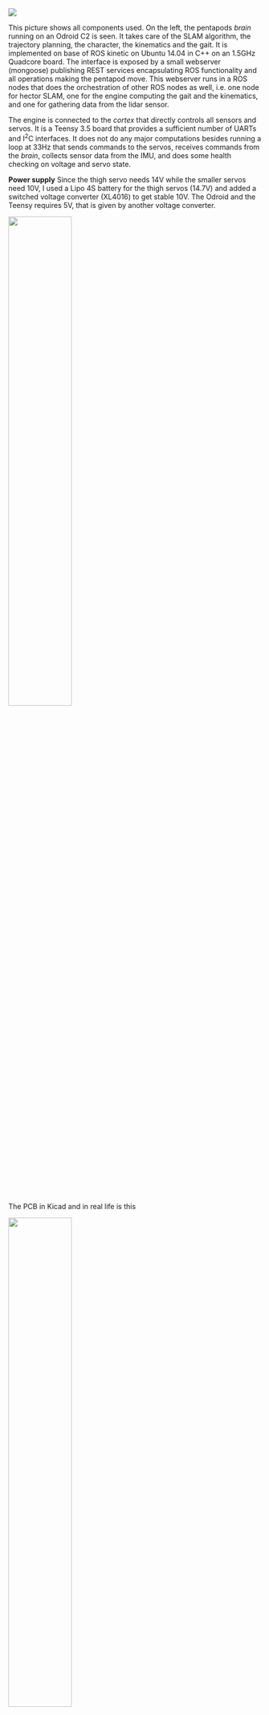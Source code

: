 <img src="../images/component-overview.png" >

This picture shows all components used. On the left, the pentapods *brain* running on an Odroid C2 is seen. It takes care of the SLAM algorithm, the trajectory planning, the character, the kinematics and the gait. It is implemented on base of ROS kinetic on Ubuntu 14.04 in C++ on an 1.5GHz Quadcore board. The interface is exposed by a small webserver (mongoose) publishing REST services encapsulating ROS functionality and all operations making the pentapod move. This webserver runs in a ROS nodes that does the orchestration of other ROS nodes as well, i.e. one node for hector SLAM, one for the engine computing the gait and the kinematics, and one for gathering data from the lidar sensor.

The engine is connected to the *cortex* that directly controls all sensors and servos. It is a Teensy 3.5 board that provides a sufficient number of UARTs and I<sup>2</sup>C interfaces. It does not do any major computations besides running a loop at 33Hz that sends commands to the servos, receives commands from the *brain*, collects sensor data from the IMU, and does some health checking on voltage and servo state.

**Power supply** Since the thigh servo needs 14V while the smaller servos need 10V, I used a Lipo 4S battery for the thigh servos (14.7V) and added a switched voltage converter (XL4016) to get stable 10V.  The Odroid and the Teensy requires 5V, that is given by another voltage converter. 

[<img align="center" width="50%" src="../images/schematics-cortex.png">](http://poor-pentapod.readthedocs.io/en/latest/images/schematics-cortex.png) 

The PCB in Kicad and in real life is this

[<img align="center" width="50%" src="../images/power-supply-pcb.png">](http://poor-pentapod.readthedocs.io/en/latest/images/power-supply-pcb.png) 

<img align="center" src="../images/pentapod-power-supply.png" >

**Cortex(Teensy)**
The cortex board does not need much,  most of the stuff is done by the Teensy alone. I spent two ADC pins of the teensy to measure the voltage of the battery and the voltage converter, added a relay to switch on the power for the servos, and that's it mainly, all the rest is just sockets for the IMU, the connection to the ODroid, the batteries, 5 sockets to serve the thigh servos, 5 for all other servos per leg, and a connector to the panel containing the on/off button.

[<img align="center" width="50%" src="../images/cortex-pcb.png">](http://poor-pentapod.readthedocs.io/en/latest/images/cortex-pcb.png) 

<img align="center" src="../images/pentapod-cortex.png" >


**Sensor Board** The sensor board behaves like a HerkuleX servo in order to attach it to the Herkulex bus. It is a small AVR controller surrounded by minimal components only. The only luxury component is an osscillator, which allows the ATMega to use 115200 baud in a stable manner.

[<img align="center" width="50%" src="../images/schematics-sensor.png">](http://poor-pentapod.readthedocs.io/en/latest/images/schematics-sensor.png)



[<img align="center" width="50%" src="../images/sensor-pcb.png">](http://poor-pentapod.readthedocs.io/en/latest/images/sensor-pcb.png)

<img align="center" src="../images/sensorboard.png" >

**Still-Life**

This is my desk
<img src="../images/still-life.jpg"/>


**Startup Procedure** In order to have a clean startup procedure, I used a relay that switches the servo's power. By that, I could ensure that ODroid and Teensy came up properly, before switching on the servos. The full startup procedure is like this:

* when switching on the battery power, Odroid and Teensy get 5V immediately. 
* When ODroid has booted successfully after 45s, it checks the connection to the Teensy board.
* Teensy gets the request to startup, it checks the voltage and the IMU.
* Teensy switches on the relay that gives power to the servos, but they are not yet enabled. This gives a short current peak of 4A before settling at 1A idle current)
* Teensy meaasures all angles of the servos and the IMU, and communicates that to the Odroid
* ODroid is initiating the startup procedure by switching on the torque of the servos (results in a current of typ. 5A), putting the feet on the ground, bringing them one by one in an upright position and then lifting the body.




